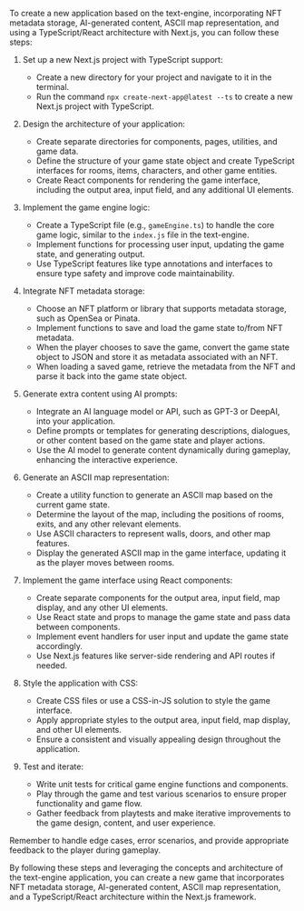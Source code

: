 To create a new application based on the text-engine, incorporating NFT metadata storage, AI-generated content, ASCII map representation, and using a TypeScript/React architecture with Next.js, you can follow these steps:

1. Set up a new Next.js project with TypeScript support:
   - Create a new directory for your project and navigate to it in the terminal.
   - Run the command `npx create-next-app@latest --ts` to create a new Next.js project with TypeScript.

2. Design the architecture of your application:
   - Create separate directories for components, pages, utilities, and game data.
   - Define the structure of your game state object and create TypeScript interfaces for rooms, items, characters, and other game entities.
   - Create React components for rendering the game interface, including the output area, input field, and any additional UI elements.

3. Implement the game engine logic:
   - Create a TypeScript file (e.g., `gameEngine.ts`) to handle the core game logic, similar to the `index.js` file in the text-engine.
   - Implement functions for processing user input, updating the game state, and generating output.
   - Use TypeScript features like type annotations and interfaces to ensure type safety and improve code maintainability.

4. Integrate NFT metadata storage:
   - Choose an NFT platform or library that supports metadata storage, such as OpenSea or Pinata.
   - Implement functions to save and load the game state to/from NFT metadata.
   - When the player chooses to save the game, convert the game state object to JSON and store it as metadata associated with an NFT.
   - When loading a saved game, retrieve the metadata from the NFT and parse it back into the game state object.

5. Generate extra content using AI prompts:
   - Integrate an AI language model or API, such as GPT-3 or DeepAI, into your application.
   - Define prompts or templates for generating descriptions, dialogues, or other content based on the game state and player actions.
   - Use the AI model to generate content dynamically during gameplay, enhancing the interactive experience.

6. Generate an ASCII map representation:
   - Create a utility function to generate an ASCII map based on the current game state.
   - Determine the layout of the map, including the positions of rooms, exits, and any other relevant elements.
   - Use ASCII characters to represent walls, doors, and other map features.
   - Display the generated ASCII map in the game interface, updating it as the player moves between rooms.

7. Implement the game interface using React components:
   - Create separate components for the output area, input field, map display, and any other UI elements.
   - Use React state and props to manage the game state and pass data between components.
   - Implement event handlers for user input and update the game state accordingly.
   - Use Next.js features like server-side rendering and API routes if needed.

8. Style the application with CSS:
   - Create CSS files or use a CSS-in-JS solution to style the game interface.
   - Apply appropriate styles to the output area, input field, map display, and other UI elements.
   - Ensure a consistent and visually appealing design throughout the application.

9. Test and iterate:
   - Write unit tests for critical game engine functions and components.
   - Play through the game and test various scenarios to ensure proper functionality and game flow.
   - Gather feedback from playtests and make iterative improvements to the game design, content, and user experience.

Remember to handle edge cases, error scenarios, and provide appropriate feedback to the player during gameplay.

By following these steps and leveraging the concepts and architecture of the text-engine application, you can create a new game that incorporates NFT metadata storage, AI-generated content, ASCII map representation, and a TypeScript/React architecture within the Next.js framework.